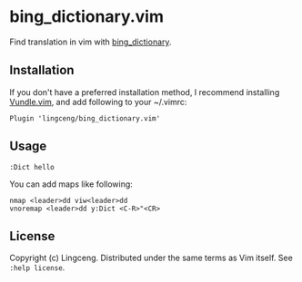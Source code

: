 # bing_dictionary.vim
Find translation in vim with [bing_dictionary](https://github.com/lingceng/bing_dictionary).

## Installation

If you don't have a preferred installation method, I recommend
installing [Vundle.vim](https://github.com/VundleVim/Vundle.vim), and
add following to your ~/.vimrc:

    Plugin 'lingceng/bing_dictionary.vim'

## Usage

    :Dict hello

You can add maps like following:

    nmap <leader>dd viw<leader>dd
    vnoremap <leader>dd y:Dict <C-R>"<CR>

## License

Copyright (c) Lingceng.  Distributed under the same terms as Vim itself.
See `:help license`.
